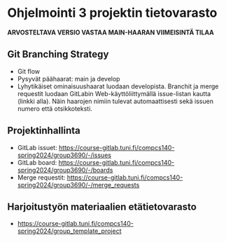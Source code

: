 # Ohjelmointi 3 projektin tietovarasto

**ARVOSTELTAVA VERSIO VASTAA MAIN-HAARAN VIIMEISINTÄ TILAA**

## Git Branching Strategy
- Git flow
- Pysyvät päähaarat: main ja develop
- Lyhytikäiset ominaisuushaarat luodaan developista. Branchit ja merge requestit luodaan GitLabin Web-käyttöliittymällä issue-listan kautta (linkki alla). Näin haarojen nimiin tulevat automaattisesti sekä issuen numero että otsikkoteksti.

## Projektinhallinta
- GitLab issuet: https://course-gitlab.tuni.fi/compcs140-spring2024/group3690/-/issues
- GitLab board: https://course-gitlab.tuni.fi/compcs140-spring2024/group3690/-/boards
- Merge requestit: https://course-gitlab.tuni.fi/compcs140-spring2024/group3690/-/merge_requests

## Harjoitustyön materiaalien etätietovarasto 
- https://course-gitlab.tuni.fi/compcs140-spring2024/group_template_project
